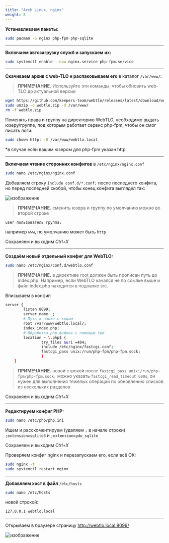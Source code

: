 ```yaml
---
title: "Arch Linux, nginx"
weight: 8
---
```


**Устанавливаем пакеты:**

```bash
sudo pacman -S nginx php-fpm php-sqlite
```

***

**Включаем автозагрузку служб и запускаем их:**

```bash
sudo systemctl enable --now nginx.service php-fpm.service
```

***

**Скачиваем архив с web-TLO и распаковываем его** в каталог `/var/www/`:

> **ПРИМЕЧАНИЕ.** Используйте эти команды, чтобы обновить web-TLO до актуальной версии

```bash
wget https://github.com/keepers-team/webtlo/releases/latest/download/webtlo.zip
sudo unzip -o webtlo.zip -d /var/www/
rm -f webtlo.zip
```

Поменять права и группу на директорию WebTLO, необходимо выдать юзеру/группе, под которым работает сервис php-fpm, чтобы он смог писать логи:
```bash
sudo chown http: -R /var/www/webtlo.local
```

*в случае если вашим юзером для php-fpm указан http

***


**Включаем чтение сторонних конфигов** в `/etc/nginx/nginx.conf` 

```bash
sudo nano /etc/nginx/nginx.conf
```

Добавляем строку `include conf.d/*.conf;` после последнего конфига, но перед последней скобой, чтобы конец конфига выглядел так:

![изображение](https://user-images.githubusercontent.com/54148165/176678865-b7fbfd4b-3eac-4af1-a0b2-7e8c7f6fa3e1.png)


> **ПРИМЕЧАНИЕ.** сменить юзера и группу по умолчанию можно во второй строке

`user пользователь группа;` 

например `www`, по умолчанию может быть `http`

Сохраняем и выходим _Ctrl+X_


***


**Создаём новый отдельный конфиг для WebTLO:**

```bash
sudo nano /etc/nginx/conf.d/webtlo.conf
```
> **ПРИМЕЧАНИЕ.** в директиве root должен быть прописан путь до index.php. Например, если WebTLO качался не по ссылке выше и файл index.php находится в подпапке src.

Вписываем в конфиг:
```bash
server {
        listen 8099;
        server_name _;
        # Путь к папке с кодом
        root /var/www/webtlo.local/;
        index index.php;
        # Обработка php файлов с помощью fpm
        location ~ \.php$ {
                try_files $uri =404;
                include /etc/nginx/fastcgi.conf;
                fastcgi_pass unix:/run/php-fpm/php-fpm.sock;
                }
    }
```
> **ПРИМЕЧАНИЕ.** новой строкой после `fastcgi_pass unix:/run/php-fpm/php-fpm.sock;` можно указать `fastcgi_read_timeout 600s`, он нужен для выполнения тяжелых операций по обновлению списков из нескольких разделов

Сохраняем и выходим _Ctrl+X_

***

**Редактируем конфиг PHP:**

```bash
sudo nano /etc/php/php.ini
```

Ищем и расскоментируем (удаляем `;` в начале строки) `;extension=sqlite3` и `;extension=pdo_sqlite`

Сохраняем и выходим _Ctrl+X_

Проверяем конфиг nginx и перезапускаем его, если всё ОК:
```bash
sudo nginx -t
sudo systemctl restart nginx
```

***


**Добавляем хост в файл** `/etc/hosts`

```bash
sudo nano /etc/hosts
```

новой строкой:

`127.0.0.1 webtlo.local`


***



Открываем в браузере страницу http://webtlo.local:8099/

![изображение](https://user-images.githubusercontent.com/54148165/176675025-41db14f3-e8f5-4f75-8199-0f5592e61fbb.png)

